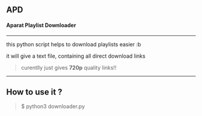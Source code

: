 ## APD
#### Aparat Playlist Downloader

___

this python script helps to download playlists easier :b

it will give a text file, containing all direct download links

> curentlly just gives  __720p__ quality links!!

___

## How to use it ?
> $ python3 downloader.py

